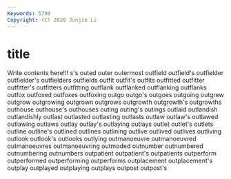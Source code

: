 ```yaml
---
Keywords: 5798
Copyright: (C) 2020 Junjie Li
---
```


# title

Write contents here!!!
s's 
outed 
outer 
outermost 
outfield
outfield's 
outfielder 
outfielder's 
outfielders 
outfields 
outfit 
outfit's 
outfits 
outfitted 
outfitter
outfitter's 
outfitters 
outfitting 
outflank 
outflanked 
outflanking 
outflanks 
outfox 
outfoxed 
outfoxes
outfoxing 
outgo 
outgo's 
outgoes 
outgoing 
outgrew 
outgrow 
outgrowing 
outgrown 
outgrows
outgrowth 
outgrowth's 
outgrowths 
outhouse 
outhouse's 
outhouses 
outing 
outing's 
outings 
outlaid
outlandish 
outlandishly 
outlast 
outlasted 
outlasting 
outlasts 
outlaw 
outlaw's 
outlawed 
outlawing
outlaws 
outlay 
outlay's 
outlaying 
outlays 
outlet 
outlet's 
outlets 
outline 
outline's
outlined 
outlines 
outlining 
outlive 
outlived 
outlives 
outliving 
outlook 
outlook's 
outlooks
outlying 
outmanoeuvre 
outmanoeuvred 
outmanoeuvres 
outmanoeuvring 
outmoded 
outnumber 
outnumbered 
outnumbering 
outnumbers
outpatient 
outpatient's 
outpatients 
outperform 
outperformed 
outperforming 
outperforms 
outplacement 
outplacement's 
outplay
outplayed 
outplaying 
outplays 
outpost 
outpost's 
